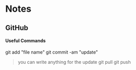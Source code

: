 # Notes
## GitHub
#### Useful Commands
git add "file name"
git commit -am "update"
> you can write anything for the update
git pull
git push
